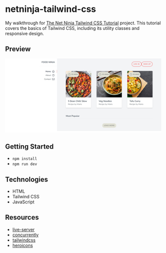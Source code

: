 # netninja-tailwind-css
My walkthrough for [The Net Ninja Tailwind CSS Tutorial](https://youtu.be/bxmDnn7lrnk?list=PL4cUxeGkcC9gpXORlEHjc5bgnIi5HEGhw) project. This tutorial covers the basics of Tailwind CSS, including its utility classes and responsive design.

## Preview
![preview](/preview.jpg)

## Getting Started
- `npm install`
- `npm run dev`

## Technologies
- HTML
- Tailwind CSS
- JavaScript

## Resources
- [live-server](https://www.npmjs.com/package/live-server)
- [concurrently](https://www.npmjs.com/package/concurrently)
- [tailwindcss](https://v2.tailwindcss.com/docs)
- [heroicons](https://heroicons.com)
